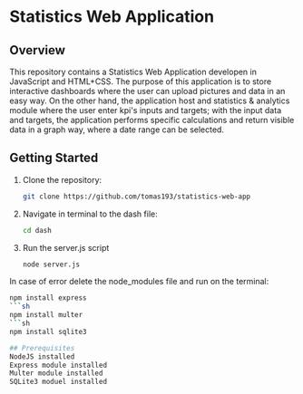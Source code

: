 # Statistics Web Application

## Overview
This repository contains a Statistics Web Application developen in JavaScript and HTML+CSS. The purpose of this application is to store interactive dashboards where the user can upload pictures and data in an easy way.
On the other hand, the application host and statistics & analytics module where the user enter kpi's inputs and targets; with the input data and targets, the application performs specific calculations and return visible
data in a graph way, where a date range can be selected.

## Getting Started
1. Clone the repository:
   ```sh
   git clone https://github.com/tomas193/statistics-web-app
2. Navigate in terminal to the dash file:
   ```sh
   cd dash
3. Run the server.js script
   ```sh
   node server.js

In case of error delete the node_modules file and run on the terminal:
   ```sh
   npm install express
   ```sh
   npm install multer
   ```sh
   npm install sqlite3

## Prerequisites
NodeJS installed
Express module installed
Multer module installed
SQLite3 moduel installed
